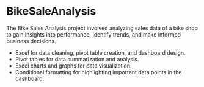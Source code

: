 # BikeSaleAnalysis

The Bike Sales Analysis project involved analyzing sales data of a bike shop to gain insights into performance,
identify trends, and make informed business decisions.

- Excel for data cleaning, pivot table creation, and dashboard design.<br>
- Pivot tables for data summarization and analysis.<br>
- Excel charts and graphs for data visualization.<br>
- Conditional formatting for highlighting important data points in the dashboard.
